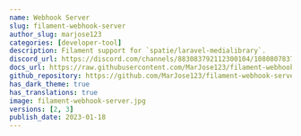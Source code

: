 ```yaml
---
name: Webhook Server
slug: filament-webhook-server
author_slug: marjose123
categories: [developer-tool]
description: Filament support for `spatie/laravel-medialibrary`.
discord_url: https://discord.com/channels/883083792112300104/1080807837833384017
docs_url: https://raw.githubusercontent.com/MarJose123/filament-webhook-server/2.x/README.md
github_repository: https://github.com/MarJose123/filament-webhook-server
has_dark_theme: true
has_translations: true
image: filament-webhook-server.jpg
versions: [2, 3]
publish_date: 2023-01-18
---
```

